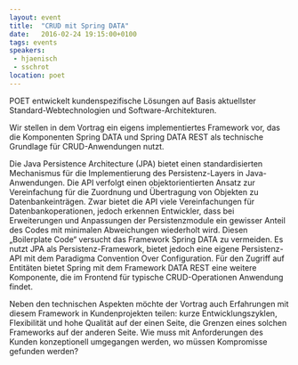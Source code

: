 ```yaml
---
layout: event
title:  "CRUD mit Spring DATA"
date:   2016-02-24 19:15:00+0100
tags: events
speakers: 
 - hjaenisch
 - sschrot
location: poet
---
```


POET entwickelt kundenspezifische Lösungen auf Basis aktuellster Standard-Webtechnologien und Software-Architekturen.

Wir stellen in dem Vortrag ein eigens implementiertes Framework vor, das die Komponenten Spring DATA und Spring DATA REST als technische Grundlage für CRUD-Anwendungen nutzt. 

Die Java Persistence Architecture (JPA) bietet einen standardisierten Mechanismus für die Implementierung des Persistenz-Layers in Java-Anwendungen. Die API verfolgt einen objektorientierten Ansatz zur Vereinfachung für die Zuordnung und Übertragung von Objekten zu Datenbankeinträgen. Zwar bietet die API viele Vereinfachungen für Datenbankoperationen, jedoch erkennen Entwickler, dass bei Erweiterungen und Anpassungen der Persistenzmodule ein gewisser Anteil des Codes mit minimalen Abweichungen wiederholt wird. Diesen „Boilerplate Code“ versucht das Framework Spring DATA zu vermeiden. Es nutzt JPA als Persistenz-Framework, bietet jedoch eine eigene Persistenz-API mit dem Paradigma Convention Over Configuration. Für den Zugriff auf Entitäten bietet Spring mit dem Framework DATA REST eine weitere Komponente, die im Frontend für typische CRUD-Operationen Anwendung findet.

Neben den technischen Aspekten möchte der Vortrag auch Erfahrungen mit diesem Framework in Kundenprojekten teilen: kurze Entwicklungszyklen, Flexibilität und hohe Qualität auf der einen Seite, die Grenzen eines solchen Frameworks auf der anderen Seite. Wie muss mit Anforderungen des Kunden konzeptionell umgegangen werden, wo müssen Kompromisse gefunden werden?
